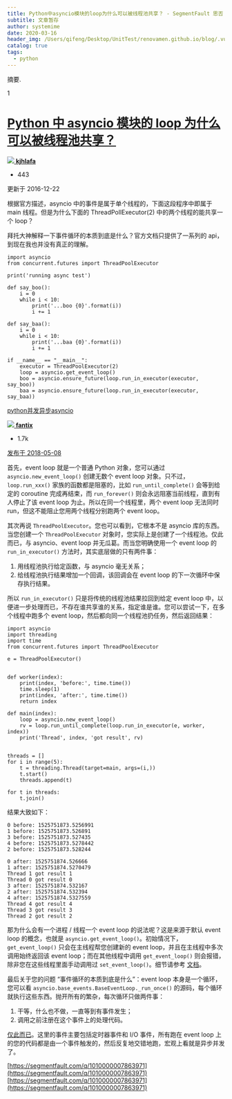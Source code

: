 ```yaml
---
title: Python中asyncio模块的loop为什么可以被线程池共享？ - SegmentFault 思否
subtitle: 文章暂存
author: systemime
date: 2020-03-16
header_img: /Users/qifeng/Desktop/UnitTest/renovamen.github.io/blog/.vuepress/public/img/in-post/header/14.png
catalog: true
tags:
  - python
---
```

摘要.

<!-- more -->
1

# [Python 中 asyncio 模块的 loop 为什么可以被线程池共享？](#)

[![](https://avatar-static.segmentfault.com/156/262/1562628178-582e36dd84a1f_big64)
**kjhlafa**](/u/kjhlafa)

-   443

更新于 2016-12-22

根据官方描述，asyncio 中的事件是属于单个线程的，下面这段程序中即属于 main 线程。但是为什么下面的 ThreadPollExecutor(2) 中的两个线程的能共享一个 loop？

拜托大神解释一下事件循环的本质到底是什么？官方文档只提供了一系列的 api，到现在我也并没有真正的理解。

    import asyncio
    from concurrent.futures import ThreadPoolExecutor

    print('running async test')

    def say_boo():
        i = 0
        while i < 10:
            print('...boo {0}'.format(i))
            i += 1

    def say_baa():
        i = 0
        while i < 10:
            print('...baa {0}'.format(i))
            i += 1

    if __name__ == "__main__":
        executor = ThreadPoolExecutor(2)
        loop = asyncio.get_event_loop()
        boo = asyncio.ensure_future(loop.run_in_executor(executor, say_boo))
        baa = asyncio.ensure_future(loop.run_in_executor(executor, say_baa))

[python](/t/python)[并发](/t/%E5%B9%B6%E5%8F%91)[异步](/t/%E5%BC%82%E6%AD%A5)[asyncio](/t/asyncio)

[![](https://avatar-static.segmentfault.com/192/988/1929889284-5bd162de27e1b_big64)
**fantix**](/u/fantix)

-   1.7k

[发布于 2018-05-08](/q/1010000007863971/a-1020000014773278)

首先，event loop 就是一个普通 Python 对象，您可以通过 `asyncio.new_event_loop()` 创建无数个 event loop 对象。只不过，`loop.run_xxx()` 家族的函数都是阻塞的，比如 `run_until_complete()` 会等到给定的 coroutine 完成再结束，而 `run_forever()` 则会永远阻塞当前线程，直到有人停止了该 event loop 为止。所以在同一个线程里，两个 event loop 无法同时 run，但这不能阻止您用两个线程分别跑两个 event loop。

其次再说 `ThreadPoolExecutor`。您也可以看到，它根本不是 asyncio 库的东西。当您创建一个 `ThreadPoolExecutor` 对象时，您实际上是创建了一个线程池。仅此而已，与 asyncio、event loop 并无瓜葛。而当您明确使用一个 event loop 的 `run_in_executor()` 方法时，其实底层做的只有两件事：

1.  用线程池执行给定函数，与 asyncio 毫无关系；
2.  给线程池执行结果增加一个回调，该回调会在 event loop 的下一次循环中保存执行结果。

所以 `run_in_executor()` 只是将传统的线程池结果拉回到给定 event loop 中，以便进一步处理而已，不存在谁共享谁的关系，指定谁是谁。您可以尝试一下，在多个线程中跑多个 event loop，然后都向同一个线程池扔任务，然后返回结果：

    import asyncio
    import threading
    import time
    from concurrent.futures import ThreadPoolExecutor

    e = ThreadPoolExecutor()


    def worker(index):
        print(index, 'before:', time.time())
        time.sleep(1)
        print(index, 'after:', time.time())
        return index

    def main(index):
        loop = asyncio.new_event_loop()
        rv = loop.run_until_complete(loop.run_in_executor(e, worker, index))
        print('Thread', index, 'got result', rv)


    threads = []
    for i in range(5):
        t = threading.Thread(target=main, args=(i,))
        t.start()
        threads.append(t)

    for t in threads:
        t.join() 

结果大致如下：

    0 before: 1525751873.5256991
    1 before: 1525751873.526891
    3 before: 1525751873.527435
    4 before: 1525751873.5278442
    2 before: 1525751873.528244

    0 after: 1525751874.526666
    1 after: 1525751874.5270479
    Thread 1 got result 1
    Thread 0 got result 0
    3 after: 1525751874.532167
    2 after: 1525751874.532394
    4 after: 1525751874.5327559
    Thread 4 got result 4
    Thread 3 got result 3
    Thread 2 got result 2 

那为什么会有一个进程 / 线程一个 event loop 的说法呢？这是来源于默认 event loop 的概念，也就是 `asyncio.get_event_loop()`。初始情况下，`get_event_loop()` 只会在主线程帮您创建新的 event loop，并且在主线程中多次调用始终返回该 event loop；而在其他线程中调用 `get_event_loop()` 则会报错，除非您在这些线程里面手动调用过 `set_event_loop()`。细节请参考 [文档](https://docs.python.org/3/library/asyncio-eventloops.html?highlight=get_event_loop#event-loop-policy-interface)。

最后关于您的问题 “事件循环的本质到底是什么”：event loop 本身是一个循环，您可以看 `asyncio.base_events.BaseEventLoop._run_once()` 的源码，每个循环就执行这些东西。抛开所有的繁杂，每次循环只做两件事：

1.  干等，什么也不做，一直等到有事件发生；
2.  调用之前注册在这个事件上的处理代码。

[仅此而已](https://en.wikipedia.org/wiki/Cooperative_multitasking)。这里的事件主要包括定时器事件和 I/O 事件，所有跑在 event loop 上的您的代码都是由一个事件触发的，然后反复地交错地跑，宏观上看就是异步并发了。

 [https://segmentfault.com/q/1010000007863971](https://segmentfault.com/q/1010000007863971) 
 [https://segmentfault.com/q/1010000007863971](https://segmentfault.com/q/1010000007863971)
